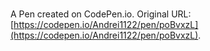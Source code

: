 # 

A Pen created on CodePen.io. Original URL: [https://codepen.io/Andrei1122/pen/poBvxzL](https://codepen.io/Andrei1122/pen/poBvxzL).

